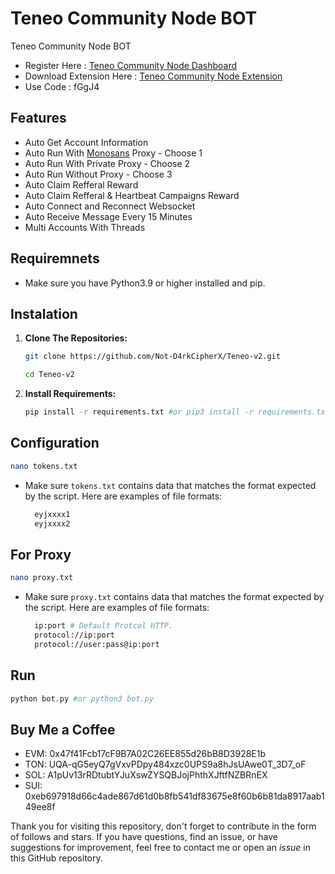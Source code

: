 # Teneo Community Node BOT
Teneo Community Node BOT

- Register Here : [Teneo Community Node Dashboard](https://dashboard.teneo.pro/auth/signup)
- Download Extension Here : [Teneo Community Node Extension](https://chromewebstore.google.com/detail/teneo-community-node/emcclcoaglgcpoognfiggmhnhgabppkm)
- Use Code : fGgJ4

## Features

  - Auto Get Account Information
  - Auto Run With [Monosans](https://raw.githubusercontent.com/monosans/proxy-list/main/proxies/all.txt) Proxy - Choose 1
  - Auto Run With Private Proxy - Choose 2
  - Auto Run Without Proxy - Choose 3
  - Auto Claim Refferal Reward
  - Auto Claim Refferal & Heartbeat Campaigns Reward
  - Auto Connect and Reconnect Websocket
  - Auto Receive Message Every 15 Minutes
  - Multi Accounts With Threads

## Requiremnets

- Make sure you have Python3.9 or higher installed and pip.

## Instalation

1. **Clone The Repositories:**
   ```bash
   git clone https://github.com/Not-D4rkCipherX/Teneo-v2.git
   ```
   ```bash
   cd Teneo-v2
   ```

2. **Install Requirements:**
   ```bash
   pip install -r requirements.txt #or pip3 install -r requirements.txt
   ```

## Configuration
```bash
nano tokens.txt
```
- Make sure `tokens.txt` contains data that matches the format expected by the script. Here are examples of file formats:
  ```bash
    eyjxxxx1
    eyjxxxx2
  ```
## For Proxy
```bash
nano proxy.txt
```
- Make sure `proxy.txt` contains data that matches the format expected by the script. Here are examples of file formats:
  ```bash
    ip:port # Default Protcol HTTP.
    protocol://ip:port
    protocol://user:pass@ip:port
  ```

## Run

```bash
python bot.py #or python3 bot.py
```

## Buy Me a Coffee

- EVM: 0x47f41Fcb17cF9B7A02C26EE855d26bB8D3928E1b
- TON: UQA-qG5eyQ7gVxvPDpy484xzc0UPS9a8hJsUAwe0T_3D7_oF
- SOL: A1pUv13rRDtubtYJuXswZYSQBJojPhthXJftfNZBRnEX
- SUI: 0xeb697918d66c4ade867d61d0b8fb541df83675e8f60b6b81da8917aab149ee8f

Thank you for visiting this repository, don't forget to contribute in the form of follows and stars.
If you have questions, find an issue, or have suggestions for improvement, feel free to contact me or open an *issue* in this GitHub repository.
